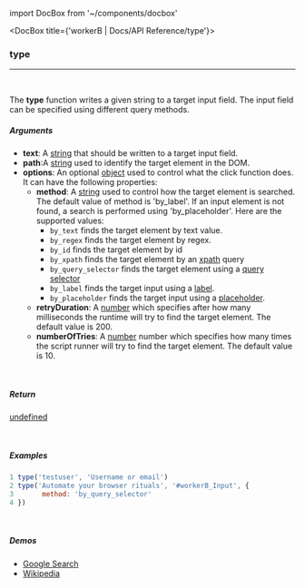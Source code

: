 import DocBox from '~/components/docbox'

<DocBox title={'workerB | Docs/API Reference/type'}>

### **type**
<hr/>
<br/>

The **type** function writes a given string to a target input field. The input field can be specified using different query methods.
<br/>

##### Arguments

-   **text**: A [string](https://developer.mozilla.org/docs/Web/JavaScript/Reference/Global_Objects/String) that should be written to a target input field.
-   **path**:A [string](https://developer.mozilla.org/docs/Web/JavaScript/Reference/Global_Objects/String) used to identify the target element in the DOM.
-   **options**: An optional [object](https://developer.mozilla.org/docs/Web/JavaScript/Reference/Global_Objects/Object) used to control what the click function does. It can have the following properties:
    -   **method**: A [string](https://developer.mozilla.org/docs/Web/JavaScript/Reference/Global_Objects/String) used to control how the target element is searched. The default value of method is 'by_label'. If an input element is not found, a search is performed using 'by_placeholder'. Here are the supported values: 
        -   `by_text` finds the target element by text value.
        -   `by_regex` finds the target element by regex.
        -   `by_id` finds the target element by id
        -   `by_xpath` finds the target element by an [xpath](https://developer.mozilla.org/en-US/docs/Web/XPath) query
        -   `by_query_selector` finds the target element using a [query selector](https://developer.mozilla.org/en-US/docs/Web/API/Document/querySelector)
        -   `by_label` finds the target input using a [label](https://developer.mozilla.org/en-US/docs/Web/HTML/Element/label).
        -   `by_placeholder` finds the target input using a [placeholder](https://developer.mozilla.org/en-US/docs/Web/HTML/Element/input#htmlattrdefplaceholder).        
    -   **retryDuration**: A [number](https://developer.mozilla.org/docs/Web/JavaScript/Reference/Global_Objects/Number) which specifies after how many milliseconds the runtime will try to find the target element. The default value is 200. 
    -   **numberOfTries**: A [number](https://developer.mozilla.org/docs/Web/JavaScript/Reference/Global_Objects/Number) number which specifies how many times the script runner will try to find the target element. The default value is 10.

<br/>

##### Return

[undefined](https://developer.mozilla.org/en-US/docs/Web/JavaScript/Reference/Global_Objects/undefined)

<br/>

##### Examples

```javascript
1 type('testuser', 'Username or email')
2 type('Automate your browser rituals', '#workerB_Input', {
3       method: 'by_query_selector'
4 })
```

<br/>

##### Demos
-   [Google Search](/demos/googlesearch)
-   [Wikipedia](/demos/wikipedia)

</DocBox>